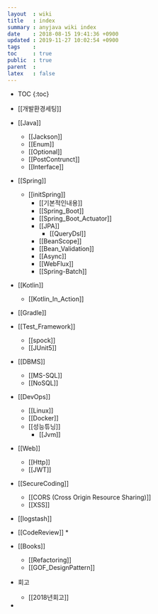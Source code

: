 ```yaml
---
layout  : wiki
title   : index
summary : anyjava wiki index 
date    : 2018-08-15 19:41:36 +0900
updated : 2019-11-27 10:02:54 +0900
tags    :
toc     : true
public  : true
parent  :
latex   : false
---
```

* TOC
{:toc}

* [[개발환경세팅]]
* [[Java]]
	* [[Jackson]] 
	* [[Enum]]
	* [[Optional]]
	* [[PostContrunct]]
	* [[Interface]]
* [[Spring]]
  * [[initSpring]]
	* [[기본적인내용]] 
	* [[Spring_Boot]]
	* [[Spring_Boot_Actuator]]
	* [[JPA]] 
		* [[QueryDsl]]
	* [[BeanScope]]
	* [[Bean_Validation]]
	* [[Async]]
	* [[WebFlux]]
	* [[Spring-Batch]]
* [[Kotlin]]
  * [[Kotlin_In_Action]]
* [[Gradle]]
* [[Test_Framework]]
  * [[spock]] 
  * [[JUnit5]]
* [[DBMS]] 
	* [[MS-SQL]] 
  * [[NoSQL]]
* [[DevOps]]
	* [[Linux]]
	* [[Docker]]
	* [[성능튜닝]]
		* [[Jvm]] 
* [[Web]]
	* [[Http]]
  * [[JWT]]
* [[SecureCoding]] 
	* [[CORS (Cross Origin Resource Sharing)]]
	* [[XSS]]
* [[logstash]]
* [[CodeReview]]
	*  

* [[Books]]
	* [[Refactoring]] 
	* [[GOF_DesignPattern]]
* 회고
	* [[2018년회고]] 
* 

